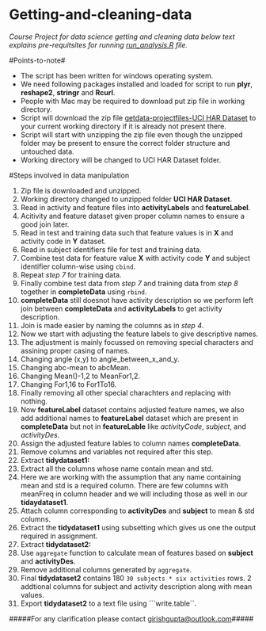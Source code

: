 Getting-and-cleaning-data 
=========================

*Course Project for data science getting and cleaning data below text explains pre-requitsites for running [run_analysis.R](https://github.com/girishgupta/Getting-and-cleaning-data/blob/master/run_analysis.R) file.*

#Points-to-note#
- The script has been written for windows operating system.
- We need following packages installed and loaded for script to run **plyr**, **reshape2**, **stringr** and **Rcurl**.
- People with Mac may be required to download put zip file in working directory.
- Script will download the zip file [getdata-projectfiles-UCI HAR Dataset](https://d396qusza40orc.cloudfront.net/getdata%2Fprojectfiles%2FUCI%20HAR%20Dataset.zip) to your current working directory if it is already not present there.
- Script will start with unzipping the zip file even though the unzipped folder may be present to ensure the correct folder structure and untouched data.
- Working directory will be changed to UCI HAR Dataset folder.

#Steps involved in data manipulation
1. Zip file is downloaded and unzipped.
2. Working directory changed to unzipped folder **UCI HAR Dataset**.
3. Read in activity and feature files into **activityLabels** and **featureLabel**.
4. Acitivity and feature dataset given proper column names to ensure a good join later.
5. Read in test and training data such that feature values is in **X** and activity code in **Y** dataset.
6. Read in subject identifiers file for test and training data.
7. Combine test data for feature value **X** with activity code **Y** and subject identifier column-wise using ```cbind```.
8. Repeat *step 7* for training data.
9. Finally combine test data from *step 7* and training data from *step 8* together in **completeData** using  ```rbind```.
10. **completeData** still doesnot have activity description so we perform left join between **completeData** and **activityLabels** to get activity description. 
11. Join is made easier by naming the columns as in *step 4*.
12. Now we start with adjusting the feature labels to give descriptive names.
13. The adjustment is mainly focussed on removing special characters and assining proper casing of names.
  1. Changing angle (x,y) to angle_between_x_and_y.
  2. Changing abc-mean to abcMean.
  3. Changing Mean()-1,2 to MeanFor1,2.
  4. Changing For1,16 to For1To16.
  5. Finally removing all other special charachters and replacing with nothing.
14. Now **featureLabel** dataset contains adjusted feature names, we also add additional names to **featureLabel** dataset which are present in **completeData** but not in **featureLable** like *activityCode*, *subject*, and *activityDes*.
15. Assign the adjusted feature lables to column names **completeData**.
16. Remove columns and variables not required after this step.
17. Extract **tidydataset1:**
   1. Extract all the columns whose name contain mean and std.
   2. Here we are working with the assumption that any name containing mean and std is a required column. There are few columns with meanFreq in column header and we will including those as well in our **tidaydataset1**.
   3. Attach column corresponding to **activityDes** and **subject** to mean & std columns.
   4. Extract the **tidydataset1** using subsetting which gives us one the output required in assignment.
18. Extract **tidydataset2:**
  1. Use ```aggregate``` function to calculate mean of features based on **subject** and **activityDes**.
  2. Remove additional columns generated by ```aggregate```.
  3. Final **tidydataset2** contains 180 ```30 subjects * six activities``` rows. 2 addtional columns for subject and activity description along with mean values.
19. Export **tidydataset2** to a text file using ```write.table``.

#####For any clarification please contact [girishgupta@outlook.com](girishgupta@outlook.com)#####


